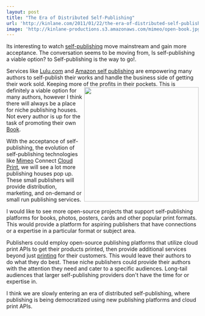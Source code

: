 ```yaml
---
layout: post
title: "The Era of Distributed Self-Publishing"
url: 'http://kinlane.com/2011/01/22/the-era-of-distributed-self-publishing/'
image: 'http://kinlane-productions.s3.amazonaws.com/mimeo/open-book.jpg'
---
```


Its interesting to watch [self-publishing][1] move mainstream and gain more acceptance. The conversation seems to be moving from, Is self-publishing a viable option? to Self-publishing is the way to go!.

Services like [Lulu.com][2] and [Amazon self publishing][3] are empowering many authors to self-publish their works and handle the business side of getting their work sold. Keeping more of the profits in their pockets. <img class="c1" src="http://kinlane-productions.s3.amazonaws.com/mimeo/open-book.jpg" alt="" width="300" align="right" /> This is definitely a viable option for many authors, however I think there will always be a place for niche publishing houses. Not every author is up for the task of promoting their own [Book][1].

With the acceptance of self-publishing, the evolution of self-publishing technologies like [Mimeo][4] Connect [Cloud Print][5], we will see a lot more publishing houses pop up. These small publishers will provide distribution, marketing, and on-demand or small run publishing services.

I would like to see more open-source projects that support self-publishing platforms for books, photos, posters, cards and other popular print formats. This would provide a platform for aspiring publishers that have connections or a expertise in a particular format or subject area.

Publishers could employ open-source publishing platforms that utilize cloud print APIs to get their products printed, then provide additional services beyond just [printing][1] for their customers. This would leave their authors to do what they do best. These niche publishers could provide their authors with the attention they need and cater to a specific audiences. Long-tail audiences that larger self-publishing providers don't have the time for or expertise in.

I think we are slowly entering an era of distributed self-publishing, where publishing is being democratized using new publishing platforms and cloud print APIs.

   [1]: http://www.kinlane.com/category/publishing/
   [2]: http://www.lulu.com/
   [3]: http://www.amazon.com/gp/seller-account/mm-summary-page.html?topic=200260520
   [4]: http://www.mimeo.com
   [5]: http://www.kinlane.com/category/cloud-computing/cloud-print/
